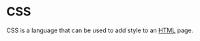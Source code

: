 # CSS







CSS is a language that can be used to add style to an [HTML](/wiki/HTML) page.















